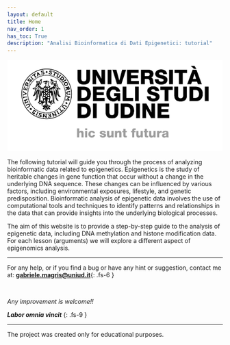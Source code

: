 ```yaml
---
layout: default
title: Home
nav_order: 1
has_toc: True
description: "Analisi Bioinformatica di Dati Epigenetici: tutorial"
---
```


![logo uniud](image.png)

The following tutorial will guide you through the process of analyzing bioinformatic data related to epigenetics. Epigenetics is the study of heritable changes in gene function that occur without a change in the underlying DNA sequence. These changes can be influenced by various factors, including environmental exposures, lifestyle, and genetic predisposition. Bioinformatic analysis of epigenetic data involves the use of computational tools and techniques to identify patterns and relationships in the data that can provide insights into the underlying biological processes. 


The aim of this website is to provide a step-by-step guide to the analysis of epigenetic data, including DNA methylation and histone modification data. 
For each lesson (arguments) we will explore a different aspect of epigenomics analysis.



---

For any help, or if you find a bug or have any hint or suggestion, contact me at: **gabriele.magris@uniud.it**{: .fs-6 }

<br>

_Any improvement is welcome!!_

**_Labor omnia vincit_**
{: .fs-9 }

---

The project was created only for educational purposes.


<!--
You can select the color-scheme for the tutorial: <button class="btn js-toggle-dark-mode">Preview dark color scheme</button>

<script>
const toggleDarkMode = document.querySelector('.js-toggle-dark-mode');

jtd.addEvent(toggleDarkMode, 'click', function(){
  if (jtd.getTheme() === 'dark') {
    jtd.setTheme('light');
    toggleDarkMode.textContent = 'Preview dark color scheme';
  } else {
    jtd.setTheme('dark');
    toggleDarkMode.textContent = 'Return to the light side';
  }
});
</script>
-->



<!--
[^1]: [For any help contact me](gabriele.magris@uniud.it). 
-->

[Just the Docs]: https://just-the-docs.github.io/just-the-docs/
[GitHub Pages]: https://docs.github.com/en/pages
[README]: https://github.com/just-the-docs/just-the-docs-template/blob/main/README.md
[Jekyll]: https://jekyllrb.com
[GitHub Pages / Actions workflow]: https://github.blog/changelog/2022-07-27-github-pages-custom-github-actions-workflows-beta/
[use this template]: https://github.com/just-the-docs/just-the-docs-template/generate
